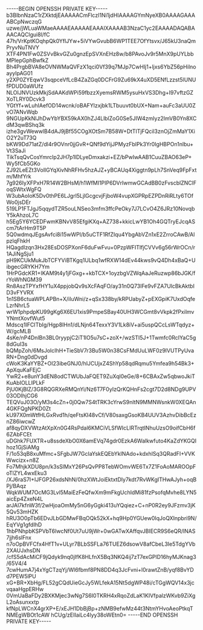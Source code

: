 -----BEGIN OPENSSH PRIVATE KEY-----
b3BlbnNzaC1rZXktdjEAAAAACmFlczI1Ni1jdHIAAAAGYmNyeXB0AAAAGAAAABCpNwczqG
uzwe/jWLuaWMaeAAAAEAAAAAEAAAIXAAAAB3NzaC1yc2EAAAADAQABAAACAQClgui8l/fC
47h/VrKptKOqhpQk0YflJYw+5iVYwGvubB6WP1TEE7OfYtsvx/J65kU3naQmPryvNuTNVY
XTF4PN1Fw0ZSVvBkvGZu0gnzEpSVXnEHz8w/b8PAvoJv9r5MnX9pUYLbbMPIepGphBwfkZ
Bh4PrgbBVA8eOVNWMaQVFzX1qci0Vf39q7MJp7CwHlj1+ljxs6YbZ56pHilnoayyIpAG01
y2XP0ZYEqwV3sqpceVfLcB4ZaZGq0DCFrG9Zu69kX4uXD5ENfLzzst5lUNUfPDUD0aWUfz
NLOIJNVUzkMkjSdAAKdWPi59fbzzXyemsRWM5ysuHxVS3Dhg+I97vftzGZXoTLRY0Dcvk3
YGtYf+wLuhIAefOD14wcnk/oBAFYlzxjbk1LTbuuvt0bUX+Nam+auFc3aUU0ZvO7ANvWqb
9NGUpKkNlJhDwYbYBX59kAX0hZJ4LlblZoG0Se5JIW4zmIyz2ImVB0Yn8XCdM3qwBShq3k
izhe3gvWewwlB4dAJ9jBf55COgXOtSm7B58W+DtTITjFQcil3znOjZmMaY1XiO2Y2uT73Q
bKW9Dd71atZ/dl4r9OVnr0jjGvR+QNf9dYijJPMyzFblPk3Yr0IgHBPOn1nlbu+Vt3SaJi
TikTsqQvCosYmrcIp2JH7p1lDLyeDmxakzi+EZ/bPwIwAAB1CuuZBAO63eP+Wy5fCb5GKo
ZJ92LeEZt3VolIGYqXivNhRFHv5hzAJZ+yBCAUq4Xiggtn9pLh7SnVeq9FpFxtm/MhfYrk
7g926IyXFPxH7R14W2BHsM/h1WfMI1PIP6DVrIwmwGCAdBB0zFvscblZNClFoqSWtxWgFQ
W3ubAoIoK5Dv0thPE6LJgrl5LjlGcgcvjFjboW4vupXGPRpEZPDnRiRLty6TOfWo0jsDEr
519LP1FTJgJ5qqydTZR5ouLNSeo3mfm3ffcPeOky7J7LCvO4Z6JRz10NovqbY5kAhzoL7C
h5Eg5Y6YCEDFwmKBNvV85EfgiKXq+AZ738+kkicLwYB1Oh4GQTryEJcqAScm7tArHm9T5P
5Q0wdmqJEgsAvfci8i15wWPl/b5uCTF1RfZIqu4YbgAbVZn1xE2ZrroCAwB/AlpzlqFhkH
HQagdlzqn3Hx28EsDOSPXonF6duFwFvu+0PzpWFITIfjCVVv6g56rWrOCn/r1AJiNgSju1
pH9KCUkMukJbTCFYViBTKgq1ULbq1wfRXW14dEv44kws9vQ4Dh4xBaQ+UibgecGRYKH7Ym
1HrPGdcKR1+IKAM9t4y1jFGxg++kbTCX+1oyzbgVZWqAaJeRuzwp86bJGK/frYoWhNGM39
Rn8AszTPYxfHY1uX4ppjobQv9sXcFAqFO/ay31n0Q73lFe9vFZA7UlcBkAktbID3vFYVRX
1n1SB6ctuaWPLAPBn+X/iIuWni/z+qSx338by/kRPUabyZ+pEXGpiK7UxdOqfeLzrNhrL5
wrW1phpdpKU99gKg6X6EU1xis9PmpeSBay40UH3WCGmt8vVkpk2fPxilmvYNmtXovfWut5
Mdscq1IFCITbIg/Hgp8lHn1/dLNjn64TexxY3V1Lk8iV+ai5uspQCcLsWTqdyz+W/gcMLB
4sKe/nP4DnlBn3BL0ryypjC2iT1lO5u7sC+zoX+/wzSTI5J+1Twmfc0RcIYaC5g8dGuI3s
bQMpZoh/6MsJolcIhH+TieSbV7r3Bu5W0n38CsFMdUuLWF0z9lVUTPyUvaRN+Dng0dDvgd
cWoK3KaYYBZ+OI23ibeGNJ0/hlJCUjxZ4ShYp58qdRqmu5Ymfea9h54Bk3+ApXquKaFEjC
YwR2+e8unY3dEN8odCTWUbJaFQET9ZuXql0eGe/8+6CBAxZw5qbwoJkiTKuAbIOLLIPLkF
PjU0KjBIZ/3G8RQGRXeRMQnYi/Nz6T7F0yIzQrKQHnFs2cgt7D2d8NDg9UPV03ODIhjCG6
TEQVuJ03O/yM3s4cZn+0j0Qw7S4tTRK3cYrwS9nltN9MMNWsnkW0XEQAn4GKFQgNPKD0Zt
kU97X0mWtfHLGxRvd1h/qeFtsKI48vCf/V80saxgGsoKB4UUV3AzhvDibBcEznZ86iwcwZ
af8qyDXVWtzAtXpXn0G4RsPdal6KMCiVLSfWIcLIRTrqtINhuUzsO9oifCbH6f6ZAbFCEt
uDGhk7FUXTR+u8ssdeXbO0X6amEVq74gdr0EzkA6Walkwfuto4KaZdYKGQIhoz1GjSiAMg
F/1o53qB8xuMfmc+SFgbJW7GcIaYskEQEbYkINAdo+kdxhlSq3QRadFI+VVKWwcizx+n8Z
Fo7MhjkXDU8pn/k3sSlMxY26PsQvPP8TebWOmvWE6Tx7Z1FoAoMAROOpFoTlZYL4wxEku3
/XJ6raS7I+IJFGP26xdsNhN/0hzXWtJoiEktxtDly7kdt7RvWKgITHwAJyh+oqBPj/BAqz
WqkWUM7OcMG3Lvl5MaiEzFeQfwXm9mFkgUchIdMi81fzPsofqMvhe8LYN5aicEp4ZxeN4L
arJAl7kfnW3f/2wHjoaOmMy5nG6yGgki413uYQqiez+C+nP0R2ey9JFzmv3jK5Qv53mHZK
hRU3O0pTb6EDvJLbGDMwFBqOQk52kX+hq9Hp0YGUew0IqJoQXInpbri9N/EqYVg1gfdIhD
1hbPNhpbKSPVbT6IwcNf0Ut7uU9jWr+0wGATwXAffqvJBIECR9S6eQR/lNAS7jjh6slFnx
n7oOpBVFCfx4HfT1v+ULyr7BLbSSFLa76TUEZ6dsowV8afCbeL3Ie5TdgYVb2XAUJxhsDN
/cfS5dAcMiCF9jQdyk9nq0jIfK8HLfnX5Bq3NKQ4ij7zT7exGPlD16hyMJKnag3/65V4/4
7cwHumA7j4xYgCTzqYj/Wl6fbmf8PN8DD4q3JcFvni+l0rawtZnB/yqf8BvYDd7PEW5lPU
xG+BR+XbHg/FL52gCQdUieGcJy5WLfekA15Nt5dgWP48i/cTGgWQV14x3jcvqaaHgpERHw
0VmUaBaFDy2BXKMjec3wNg7S6I0TKRH4xRqoZdLaK1KIVfpalzWKvb9ZiXgL2oAsunxxtp
kfNpLWCnX4grXP+E/xEJH1DbBjBp+zNMB9efwMz44t3NtmYHvoAeoPtkqTNMEgWBOt1cAW
hCUg/zEIIaiLc4lyy38oWEtn0=
-----END OPENSSH PRIVATE KEY-----
